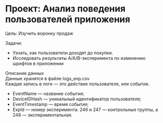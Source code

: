 # Проект: Анализ поведения пользователей приложения

Цель: Изучить воронку продаж

Задачи:
- Узнать, как пользователи доходят до покупки.
- Исследовать результаты A/A/B-эксперимента по изменению шрифтов в приложении  

Описание данных  
Данные хранятся в файле logs_exp.csv  
Каждая запись в логе — это действие пользователя, или событие. 
- EventName — название события;
- DeviceIDHash — уникальный идентификатор пользователя;
- EventTimestamp — время события;
- ExpId — номер эксперимента: 246 и 247 — контрольные группы, а 248 — экспериментальная.